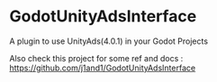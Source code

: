 # GodotUnityAdsInterface
A plugin to use UnityAds(4.0.1) in your Godot Projects

Also check this project for some ref and docs : https://github.com/j1and1/GodotUnityAdsInterface
